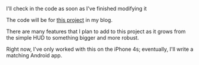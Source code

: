 I'll check in the code as soon as I've finished modifying it

The code will be for <a href="[http://holoprinter.blogspot.com/2014/10/simple-hud-electronics-with-arduino-ble.html](https://winkdoubleguns.com/2014/10/11/simple-hud-electronics-with-arduino-ble-oled-part-1/)">this project</a> in my blog.

There are many features that I plan to add to this project as it grows from the simple HUD to something bigger and more robust.

Right now, I've only worked with this on the iPhone 4s; eventually, I'll write a matching Android app.
